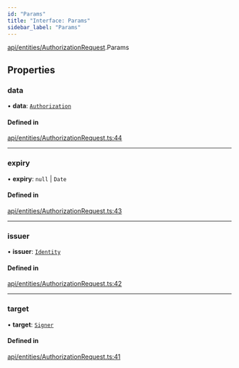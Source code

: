 ```yaml
---
id: "Params"
title: "Interface: Params"
sidebar_label: "Params"
---
```


[api/entities/AuthorizationRequest](../../../../../modules/API/Entities/AuthorizationRequest/AuthorizationRequest.md).Params

## Properties

### data

• **data**: [`Authorization`](../../../../../modules/Types/Types.md#authorization)

#### Defined in

[api/entities/AuthorizationRequest.ts:44](https://github.com/PolymeshAssociation/polymesh-sdk/blob/b6f9fb883/src/api/entities/AuthorizationRequest.ts#L44)

___

### expiry

• **expiry**: ``null`` \| `Date`

#### Defined in

[api/entities/AuthorizationRequest.ts:43](https://github.com/PolymeshAssociation/polymesh-sdk/blob/b6f9fb883/src/api/entities/AuthorizationRequest.ts#L43)

___

### issuer

• **issuer**: [`Identity`](../../../../../classes/API/Entities/Identity/Identity.md)

#### Defined in

[api/entities/AuthorizationRequest.ts:42](https://github.com/PolymeshAssociation/polymesh-sdk/blob/b6f9fb883/src/api/entities/AuthorizationRequest.ts#L42)

___

### target

• **target**: [`Signer`](../../../../../modules/Types/Types.md#signer)

#### Defined in

[api/entities/AuthorizationRequest.ts:41](https://github.com/PolymeshAssociation/polymesh-sdk/blob/b6f9fb883/src/api/entities/AuthorizationRequest.ts#L41)
